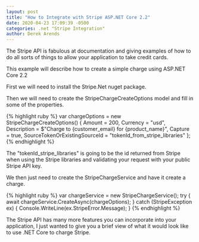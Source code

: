 ```yaml
---
layout: post
title: "How to Integrate with Stripe ASP.NET Core 2.2"
date: 2020-04-23 17:09:39 -0500
categories: .net "Stripe Integration"
author: Derek Arends
---
```

The Stripe API is fabulous at documentation and giving examples of how to do all sorts of things to allow your application to take credit cards.

This example will describe how to create a simple charge using ASP.NET Core 2.2

First we will need to install the Stripe.Net nuget package.

Then we will need to create the StripeChargeCreateOptions model and fill in some of the properties.

{% highlight ruby %}
var chargeOptions = new StripeChargeCreateOptions()
{
  Amount = 200,
  Currency = "usd",
  Description = $"Charge to {customer_email} for {product_name}",
  Capture = true,
  SourceTokenOrExistingSourceId = "tokenId_from_stripe_libraries"
};
{% endhighlight %}

The "tokenId_stripe_libraries" is going to be the id returned from Stripe when using the Stripe libraries and validating your request with your public Stripe API key.

We then just need to create the StripeChargeService and have it create a charge.

{% highlight ruby %}
var chargeService = new StripeChargeService();
try
{
  await chargeService.CreateAsync(chargeOptions);
}
catch (StripeException ex)
{
  Console.WriteLine(ex.StripeError.Message);
}
{% endhighlight %}

The Stripe API has many more features you can incorporate into your application, I just wanted to give you a brief view of what it would look like to use .NET Core to charge Stripe.